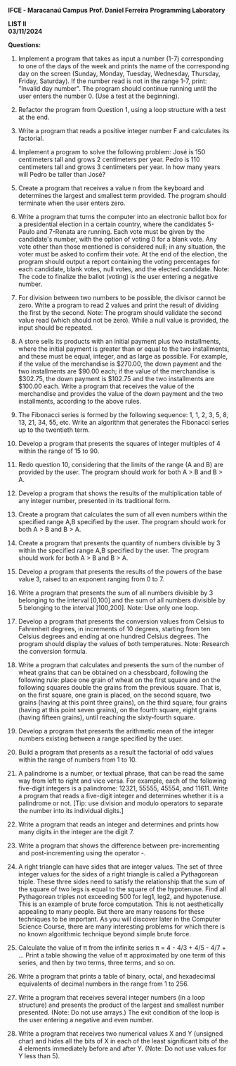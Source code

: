 **IFCE - Maracanaú Campus**
**Prof. Daniel Ferreira**
**Programming Laboratory**

**LIST II**  
**03/11/2024**

**Questions:** 
1. Implement a program that takes as input a number (1-7) corresponding to one of the days of the week and prints the name of the corresponding day on the screen (Sunday, Monday, Tuesday, Wednesday, Thursday, Friday, Saturday). If the number read is not in the range 1-7, print: "Invalid day number". The program should continue running until the user enters the number 0. (Use a test at the beginning).

2. Refactor the program from Question 1, using a loop structure with a test at the end.

3. Write a program that reads a positive integer number F and calculates its factorial.

4. Implement a program to solve the following problem: José is 150 centimeters tall and grows 2 centimeters per year. Pedro is 110 centimeters tall and grows 3 centimeters per year. In how many years will Pedro be taller than José?

5. Create a program that receives a value n from the keyboard and determines the largest and smallest term provided. The program should terminate when the user enters zero.

6. Write a program that turns the computer into an electronic ballot box for a presidential election in a certain country, where the candidates 5-Paulo and 7-Renata are running. Each vote must be given by the candidate's number, with the option of voting 0 for a blank vote. Any vote other than those mentioned is considered null; in any situation, the voter must be asked to confirm their vote. At the end of the election, the program should output a report containing the voting percentages for each candidate, blank votes, null votes, and the elected candidate. Note: The code to finalize the ballot (voting) is the user entering a negative number.

7. For division between two numbers to be possible, the divisor cannot be zero. Write a program to read 2 values and print the result of dividing the first by the second. Note: The program should validate the second value read (which should not be zero). While a null value is provided, the input should be repeated.

8. A store sells its products with an initial payment plus two installments, where the initial payment is greater than or equal to the two installments, and these must be equal, integer, and as large as possible. For example, if the value of the merchandise is $270.00, the down payment and the two installments are $90.00 each; if the value of the merchandise is $302.75, the down payment is $102.75 and the two installments are $100.00 each. Write a program that receives the value of the merchandise and provides the value of the down payment and the two installments, according to the above rules.

9. The Fibonacci series is formed by the following sequence: 1, 1, 2, 3, 5, 8, 13, 21, 34, 55, etc. Write an algorithm that generates the Fibonacci series up to the twentieth term.

10. Develop a program that presents the squares of integer multiples of 4 within the range of 15 to 90.

11. Redo question 10, considering that the limits of the range (A and B) are provided by the user. The program should work for both A > B and B > A.

12. Develop a program that shows the results of the multiplication table of any integer number, presented in its traditional form.

13. Create a program that calculates the sum of all even numbers within the specified range A,B specified by the user. The program should work for both A > B and B > A.

14. Create a program that presents the quantity of numbers divisible by 3 within the specified range A,B specified by the user. The program should work for both A > B and B > A.

15. Develop a program that presents the results of the powers of the base value 3, raised to an exponent ranging from 0 to 7.

16. Write a program that presents the sum of all numbers divisible by 3 belonging to the interval [0,100] and the sum of all numbers divisible by 5 belonging to the interval ]100,200]. Note: Use only one loop.

17. Develop a program that presents the conversion values from Celsius to Fahrenheit degrees, in increments of 10 degrees, starting from ten Celsius degrees and ending at one hundred Celsius degrees. The program should display the values of both temperatures. Note: Research the conversion formula.

18. Write a program that calculates and presents the sum of the number of wheat grains that can be obtained on a chessboard, following the following rule: place one grain of wheat on the first square and on the following squares double the grains from the previous square. That is, on the first square, one grain is placed, on the second square, two grains (having at this point three grains), on the third square, four grains (having at this point seven grains), on the fourth square, eight grains (having fifteen grains), until reaching the sixty-fourth square.

19. Develop a program that presents the arithmetic mean of the integer numbers existing between a range specified by the user.

20. Build a program that presents as a result the factorial of odd values ​​within the range of numbers from 1 to 10.

21. A palindrome is a number, or textual phrase, that can be read the same way from left to right and vice versa. For example, each of the following five-digit integers is a palindrome: 12321, 55555, 45554, and 11611. Write a program that reads a five-digit integer and determines whether it is a palindrome or not. [Tip: use division and modulo operators to separate the number into its individual digits.]

22. Write a program that reads an integer and determines and prints how many digits in the integer are the digit 7.

23. Write a program that shows the difference between pre-incrementing and post-incrementing using the operator -.

24. A right triangle can have sides that are integer values. The set of three integer values for the sides of a right triangle is called a Pythagorean triple. These three sides need to satisfy the relationship that the sum of the square of two legs is equal to the square of the hypotenuse. Find all Pythagorean triples not exceeding 500 for leg1, leg2, and hypotenuse. This is an example of brute force computation. This is not aesthetically appealing to many people. But there are many reasons for these techniques to be important. As you will discover later in the Computer Science Course, there are many interesting problems for which there is no known algorithmic technique beyond simple brute force.

25. Calculate the value of π from the infinite series 
π = 4 - 4/3 + 4/5 - 4/7 + ...
Print a table showing the value of π approximated by one term of this series, and then by two terms, three terms, and so on.

26. Write a program that prints a table of binary, octal, and hexadecimal equivalents of decimal numbers in the range from 1 to 256.

27. Write a program that receives several integer numbers (in a loop structure) and presents the product of the largest and smallest number presented. (Note: Do not use arrays.) The exit condition of the loop is the user entering a negative and even number.

28. Write a program that receives two numerical values X and Y (unsigned char) and hides all the bits of X in each of the least significant bits of the 4 elements immediately before and after Y. (Note: Do not use values for Y less than 5).